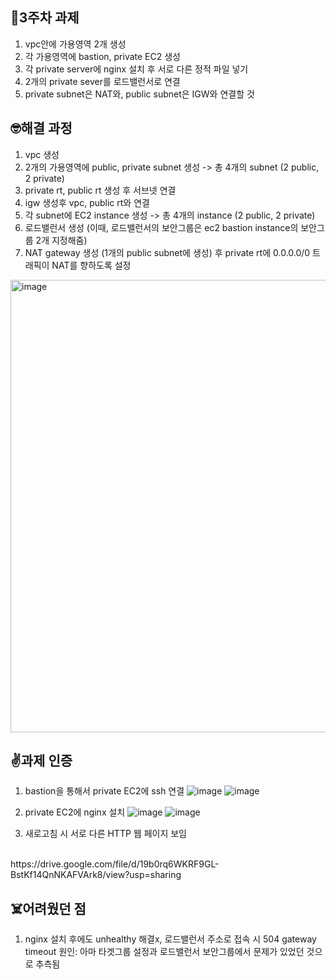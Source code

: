 ## 📖3주차 과제
1. vpc안에 가용영역 2개 생성
2. 각 가용영역에 bastion, private EC2 생성
3. 각 private server에 nginx 설치 후 서로 다른 정적 파일 넣기
4. 2개의 private sever를 로드밸런서로 연결
5. private subnet은 NAT와, public subnet은 IGW와 연결할 것


## 🤓해결 과정
1. vpc 생성
2. 2개의 가용영역에 public, private subnet 생성 -> 총 4개의 subnet (2 public, 2 private)
3. private rt, public rt 생성 후 서브넷 연결
4. igw 생성후 vpc, public rt와 연결
5. 각 subnet에 EC2 instance 생성 -> 총 4개의 instance (2 public, 2 private)
6. 로드밸런서 생성 (이때, 로드밸런서의 보안그룹은 ec2 bastion instance의 보안그룹 2개 지정해줌)
7. NAT gateway 생성 (1개의 public subnet에 생성) 후 private rt에 0.0.0.0/0 트래픽이 NAT를 향하도록 설정

<img width="724" alt="image" src="https://github.com/GDSC-Ewha-5th/GDSC-Server-5th/assets/67634926/6c4aa189-4cb7-4d4e-a53f-e52a6a086dd0">


## ✌️과제 인증

1. bastion을 통해서 private EC2에 ssh 연결
![image](https://github.com/GDSC-Ewha-5th/GDSC-Server-5th/assets/67634926/e6180b24-d920-4288-bba0-a2bb1225ab1d)
![image](https://github.com/GDSC-Ewha-5th/GDSC-Server-5th/assets/67634926/3d8f1b88-822c-4f60-b13e-67213deb7a6b)

2. private EC2에 nginx 설치
![image](https://github.com/GDSC-Ewha-5th/GDSC-Server-5th/assets/67634926/442919c0-926d-423c-9dc4-e98b35c09471)
![image](https://github.com/GDSC-Ewha-5th/GDSC-Server-5th/assets/67634926/628e996c-c2f5-4063-8900-92734dc39e9c)


3. 새로고침 시 서로 다른 HTTP 웹 페이지 보임
<br>
https://drive.google.com/file/d/19b0rq6WKRF9GL-BstKf14QnNKAFVArk8/view?usp=sharing

## ☠️어려웠던 점
1. nginx 설치 후에도 unhealthy 해결x, 로드밸런서 주소로 접속 시 504 gateway timeout
   원인: 아마 타겟그룹 설정과 로드밸런서 보안그룹에서 문제가 있었던 것으로 추측됨

